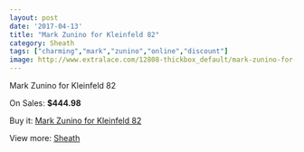 ```yaml
---
layout: post
date: '2017-04-13'
title: "Mark Zunino for Kleinfeld 82"
category: Sheath
tags: ["charming","mark","zunino","online","discount"]
image: http://www.extralace.com/12808-thickbox_default/mark-zunino-for-kleinfeld-82.jpg
---
```

Mark Zunino for Kleinfeld 82

On Sales: **$444.98**
<a href="https://www.extralace.com/sheath/6025-mark-zunino-for-kleinfeld-82.html"><amp-img layout="responsive" width="600" height="600" src="//www.extralace.com/12808-thickbox_default/mark-zunino-for-kleinfeld-82.jpg" alt="Mark Zunino for Kleinfeld 82 0" /></a>

Buy it: [Mark Zunino for Kleinfeld 82](https://www.extralace.com/sheath/6025-mark-zunino-for-kleinfeld-82.html "Mark Zunino for Kleinfeld 82")

View more: [Sheath](https://www.extralace.com/7-sheath "Sheath")